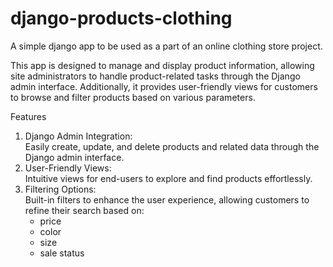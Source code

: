 # django-products-clothing

A simple django app to be used as a part of an online clothing store project.

This app is designed to manage and display product information, allowing site administrators to handle product-related tasks through the Django admin interface. Additionally, it provides user-friendly views for customers to browse and filter products based on various parameters.

Features
1. Django Admin Integration:\
Easily create, update, and delete products and related data through the Django admin interface.
2. User-Friendly Views:\
Intuitive views for end-users to explore and find products effortlessly.
3. Filtering Options:\
Built-in filters to enhance the user experience, allowing customers to refine their search based on:
   - price
   - color
   - size
   - sale status
